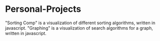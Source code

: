 # Personal-Projects
"Sorting Comp" is a visualization of different sorting algorithms, written in javascript.
"Graphing" is a visualization of search algorithms for a graph, written in javascript.
